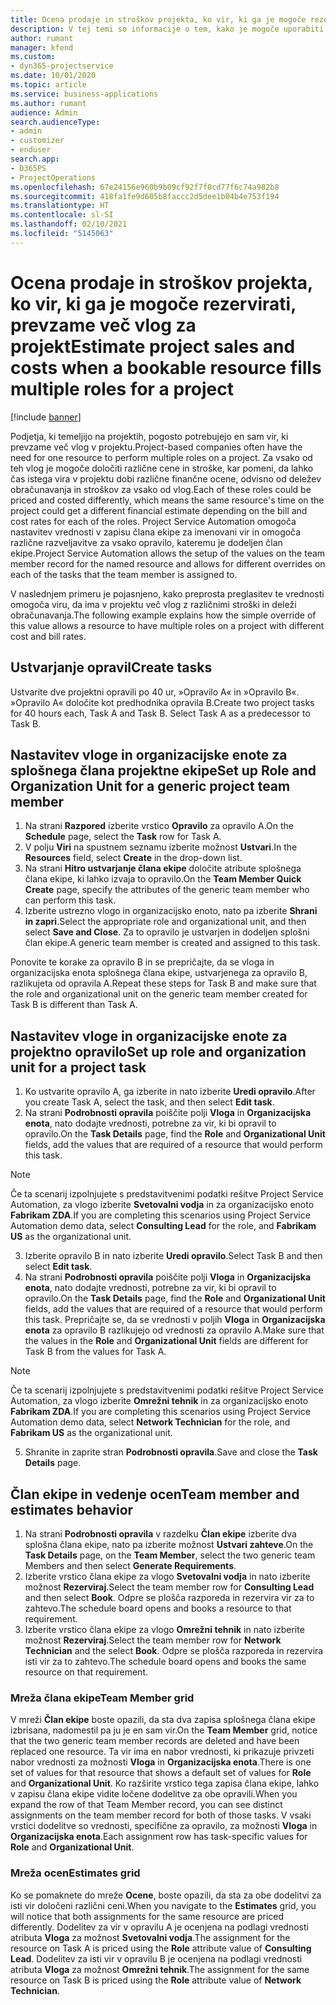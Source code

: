 ```yaml
---
title: Ocena prodaje in stroškov projekta, ko vir, ki ga je mogoče rezervirati, prevzame več vlog za projekt
description: V tej temi so informacije o tem, kako je mogoče uporabiti cenovne razsežnosti za podporo določanja cen in stroškov za vir, ki prevzame več vlog v projektu.
author: rumant
manager: kfend
ms.custom:
- dyn365-projectservice
ms.date: 10/01/2020
ms.topic: article
ms.service: business-applications
ms.author: rumant
audience: Admin
search.audienceType:
- admin
- customizer
- enduser
search.app:
- D365PS
- ProjectOperations
ms.openlocfilehash: 67e24156e960b9b09cf92f7f0cd77f6c74a982b8
ms.sourcegitcommit: 418fa1fe9d605b8faccc2d5dee1b04b4e753f194
ms.translationtype: HT
ms.contentlocale: sl-SI
ms.lasthandoff: 02/10/2021
ms.locfileid: "5145063"
---
```

# <a name="estimate-project-sales-and-costs-when-a-bookable-resource-fills-multiple-roles-for-a-project"></a><span data-ttu-id="e1f77-103">Ocena prodaje in stroškov projekta, ko vir, ki ga je mogoče rezervirati, prevzame več vlog za projekt</span><span class="sxs-lookup"><span data-stu-id="e1f77-103">Estimate project sales and costs when a bookable resource fills multiple roles for a project</span></span> 

[!include [banner](../includes/psa-now-project-operations.md)]

<span data-ttu-id="e1f77-104">Podjetja, ki temeljijo na projektih, pogosto potrebujejo en sam vir, ki prevzame več vlog v projektu.</span><span class="sxs-lookup"><span data-stu-id="e1f77-104">Project-based companies often have the need for one resource to perform multiple roles on a project.</span></span> <span data-ttu-id="e1f77-105">Za vsako od teh vlog je mogoče določiti različne cene in stroške, kar pomeni, da lahko čas istega vira v projektu dobi različne finančne ocene, odvisno od deležev obračunavanja in stroškov za vsako od vlog.</span><span class="sxs-lookup"><span data-stu-id="e1f77-105">Each of these roles could be priced and costed differently, which means the same resource's time on the project could get a different financial estimate depending on the bill and cost rates for each of the roles.</span></span> <span data-ttu-id="e1f77-106">Project Service Automation omogoča nastavitev vrednosti v zapisu člana ekipe za imenovani vir in omogoča različne razveljavitve za vsako opravilo, kateremu je dodeljen član ekipe.</span><span class="sxs-lookup"><span data-stu-id="e1f77-106">Project Service Automation allows the setup of the values on the team member record for the named resource and allows for different overrides on each of the tasks that the team member is assigned to.</span></span>

<span data-ttu-id="e1f77-107">V naslednjem primeru je pojasnjeno, kako preprosta preglasitev te vrednosti omogoča viru, da ima v projektu več vlog z različnimi stroški in deleži obračunavanja.</span><span class="sxs-lookup"><span data-stu-id="e1f77-107">The following example  explains how the simple override of this value allows a resource to have multiple roles on a project with different cost and bill rates.</span></span>

## <a name="create-tasks"></a><span data-ttu-id="e1f77-108">Ustvarjanje opravil</span><span class="sxs-lookup"><span data-stu-id="e1f77-108">Create tasks</span></span>
<span data-ttu-id="e1f77-109">Ustvarite dve projektni opravili po 40 ur, »Opravilo A« in »Opravilo B«. »Opravilo A« določite kot predhodnika opravila B.</span><span class="sxs-lookup"><span data-stu-id="e1f77-109">Create two project tasks for 40 hours each, Task A and Task B. Select Task A as a predecessor to Task B.</span></span>

## <a name="set-up-role-and-organization-unit-for-a-generic-project-team-member"></a><span data-ttu-id="e1f77-110">Nastavitev vloge in organizacijske enote za splošnega člana projektne ekipe</span><span class="sxs-lookup"><span data-stu-id="e1f77-110">Set up Role and Organization Unit for a generic project team member</span></span>

1. <span data-ttu-id="e1f77-111">Na strani **Razpored** izberite vrstico **Opravilo** za opravilo A.</span><span class="sxs-lookup"><span data-stu-id="e1f77-111">On the **Schedule** page, select the **Task** row for Task A.</span></span> 
2. <span data-ttu-id="e1f77-112">V polju **Viri** na spustnem seznamu izberite možnost **Ustvari**.</span><span class="sxs-lookup"><span data-stu-id="e1f77-112">In the **Resources** field, select **Create** in the drop-down list.</span></span>
3. <span data-ttu-id="e1f77-113">Na strani **Hitro ustvarjanje člana ekipe** določite atribute splošnega člana ekipe, ki lahko izvaja to opravilo.</span><span class="sxs-lookup"><span data-stu-id="e1f77-113">On the **Team Member Quick Create** page, specify the attributes of the generic team member who can perform this task.</span></span>
4. <span data-ttu-id="e1f77-114">Izberite ustrezno vlogo in organizacijsko enoto, nato pa izberite **Shrani in zapri**.</span><span class="sxs-lookup"><span data-stu-id="e1f77-114">Select the appropriate role and organizational unit, and then select **Save and Close**.</span></span> <span data-ttu-id="e1f77-115">Za to opravilo je ustvarjen in dodeljen splošni član ekipe.</span><span class="sxs-lookup"><span data-stu-id="e1f77-115">A generic team member is created and assigned to this task.</span></span> 

<span data-ttu-id="e1f77-116">Ponovite te korake za opravilo B in se prepričajte, da se vloga in organizacijska enota splošnega člana ekipe, ustvarjenega za opravilo B, razlikujeta od opravila A.</span><span class="sxs-lookup"><span data-stu-id="e1f77-116">Repeat these steps for Task B and make sure that the role and organizational unit on the generic team member created for Task B is different than Task A.</span></span> 

## <a name="set-up-role-and-organization-unit-for-a-project-task"></a><span data-ttu-id="e1f77-117">Nastavitev vloge in organizacijske enote za projektno opravilo</span><span class="sxs-lookup"><span data-stu-id="e1f77-117">Set up role and organization unit for a project task</span></span>

1. <span data-ttu-id="e1f77-118">Ko ustvarite opravilo A, ga izberite in nato izberite **Uredi opravilo**.</span><span class="sxs-lookup"><span data-stu-id="e1f77-118">After you create Task A, select the task, and then select **Edit task**.</span></span>
2. <span data-ttu-id="e1f77-119">Na strani **Podrobnosti opravila** poiščite polji **Vloga** in **Organizacijska enota**, nato dodajte vrednosti, potrebne za vir, ki bi opravil to opravilo.</span><span class="sxs-lookup"><span data-stu-id="e1f77-119">On the **Task Details** page, find the **Role** and **Organizational Unit** fields, add the values that are required of a resource that would perform this task.</span></span> 

  > [!NOTE]
  > <span data-ttu-id="e1f77-120">Če ta scenarij izpolnjujete s predstavitvenimi podatki rešitve Project Service Automation, za vlogo izberite **Svetovalni vodja** in za organizacijsko enoto **Fabrikam ZDA**.</span><span class="sxs-lookup"><span data-stu-id="e1f77-120">If you are completing this scenarios using Project Service Automation demo data, select **Consulting Lead** for the role, and **Fabrikam US** as the organizational unit.</span></span>

3. <span data-ttu-id="e1f77-121">Izberite opravilo B in nato izberite **Uredi opravilo**.</span><span class="sxs-lookup"><span data-stu-id="e1f77-121">Select Task B and then select **Edit task**.</span></span>
4. <span data-ttu-id="e1f77-122">Na strani **Podrobnosti opravila** poiščite polji **Vloga** in **Organizacijska enota**, nato dodajte vrednosti, potrebne za vir, ki bi opravil to opravilo.</span><span class="sxs-lookup"><span data-stu-id="e1f77-122">On the **Task Details** page, find the **Role** and **Organizational Unit** fields, add the values that are required of a resource that would perform this task.</span></span> <span data-ttu-id="e1f77-123">Prepričajte se, da se vrednosti v poljih **Vloga** in **Organizacijska enota** za opravilo B razlikujejo od vrednosti za opravilo A.</span><span class="sxs-lookup"><span data-stu-id="e1f77-123">Make sure that the values in the **Role** and **Organizational Unit** fields are different for Task B from the values for Task A.</span></span> 

  > [!NOTE]
  > <span data-ttu-id="e1f77-124">Če ta scenarij izpolnjujete s predstavitvenimi podatki rešitve Project Service Automation, za vlogo izberite **Omrežni tehnik** in za organizacijsko enoto **Fabrikam ZDA**.</span><span class="sxs-lookup"><span data-stu-id="e1f77-124">If you are completing this scenarios using Project Service Automation demo data, select **Network Technician** for the role, and **Fabrikam US** as the organizational unit.</span></span>

5. <span data-ttu-id="e1f77-125">Shranite in zaprite stran **Podrobnosti opravila**.</span><span class="sxs-lookup"><span data-stu-id="e1f77-125">Save and close the **Task Details** page.</span></span> 

## <a name="team-member-and-estimates-behavior"></a><span data-ttu-id="e1f77-126">Član ekipe in vedenje ocen</span><span class="sxs-lookup"><span data-stu-id="e1f77-126">Team member and estimates behavior</span></span> 

1. <span data-ttu-id="e1f77-127">Na strani **Podrobnosti opravila** v razdelku **Član ekipe** izberite dva splošna člana ekipe, nato pa izberite možnost **Ustvari zahteve**.</span><span class="sxs-lookup"><span data-stu-id="e1f77-127">On the **Task Details** page, on the **Team Member**, select the two generic team Members and then select **Generate Requirements**.</span></span> 
2. <span data-ttu-id="e1f77-128">Izberite vrstico člana ekipe za vlogo **Svetovalni vodja** in nato izberite možnost **Rezerviraj**.</span><span class="sxs-lookup"><span data-stu-id="e1f77-128">Select the team member row for **Consulting Lead** and then select **Book**.</span></span> <span data-ttu-id="e1f77-129">Odpre se plošča razporeda in rezervira vir za to zahtevo.</span><span class="sxs-lookup"><span data-stu-id="e1f77-129">The schedule board opens and books a resource to that requirement.</span></span>
3. <span data-ttu-id="e1f77-130">Izberite vrstico člana ekipe za vlogo **Omrežni tehnik** in nato izberite možnost **Rezerviraj**.</span><span class="sxs-lookup"><span data-stu-id="e1f77-130">Select the team member row for **Network Technician** and the select **Book**.</span></span> <span data-ttu-id="e1f77-131">Odpre se plošča razporeda in rezervira isti vir za to zahtevo.</span><span class="sxs-lookup"><span data-stu-id="e1f77-131">The schedule board opens and books the same resource on that requirement.</span></span>

### <a name="team-member-grid"></a><span data-ttu-id="e1f77-132">Mreža člana ekipe</span><span class="sxs-lookup"><span data-stu-id="e1f77-132">Team Member grid</span></span> 
<span data-ttu-id="e1f77-133">V mreži **Član ekipe** boste opazili, da sta dva zapisa splošnega člana ekipe izbrisana, nadomestil pa ju je en sam vir.</span><span class="sxs-lookup"><span data-stu-id="e1f77-133">On the **Team Member** grid, notice that the two generic team member records are deleted and have been replaced one resource.</span></span> <span data-ttu-id="e1f77-134">Ta vir ima en nabor vrednosti, ki prikazuje privzeti nabor vrednosti za možnosti **Vloga** in **Organizacijska enota**.</span><span class="sxs-lookup"><span data-stu-id="e1f77-134">There is one set of values for that resource that shows a default set of values for **Role** and **Organizational Unit**.</span></span>
<span data-ttu-id="e1f77-135">Ko razširite vrstico tega zapisa člana ekipe, lahko v zapisu člana ekipe vidite ločene dodelitve za obe opravili.</span><span class="sxs-lookup"><span data-stu-id="e1f77-135">When you expand the row of that Team Member record, you can see distinct assignments on the team member record for both of those tasks.</span></span> <span data-ttu-id="e1f77-136">V vsaki vrstici dodelitve so vrednosti, specifične za opravilo, za možnosti **Vloga** in **Organizacijska enota**.</span><span class="sxs-lookup"><span data-stu-id="e1f77-136">Each assignment row has task-specific values for **Role** and **Organizational Unit**.</span></span> 

### <a name="estimates-grid"></a><span data-ttu-id="e1f77-137">Mreža ocen</span><span class="sxs-lookup"><span data-stu-id="e1f77-137">Estimates grid</span></span> 
<span data-ttu-id="e1f77-138">Ko se pomaknete do mreže **Ocene**, boste opazili, da sta za obe dodelitvi za isti vir določeni različni ceni.</span><span class="sxs-lookup"><span data-stu-id="e1f77-138">When you navigate to the **Estimates** grid, you will notice that both assignments for the same resource are priced differently.</span></span>
<span data-ttu-id="e1f77-139">Dodelitev za vir v opravilu A je ocenjena na podlagi vrednosti atributa **Vloga** za možnost **Svetovalni vodja**.</span><span class="sxs-lookup"><span data-stu-id="e1f77-139">The assignment for the resource on Task A is priced using the **Role** attribute value of **Consulting Lead**.</span></span> <span data-ttu-id="e1f77-140">Dodelitev za isti vir v opravilu B je ocenjena na podlagi vrednosti atributa **Vloga** za možnost **Omrežni tehnik**.</span><span class="sxs-lookup"><span data-stu-id="e1f77-140">The assignment for the same resource on Task B is priced using the **Role** attribute value of **Network Technician**.</span></span>

